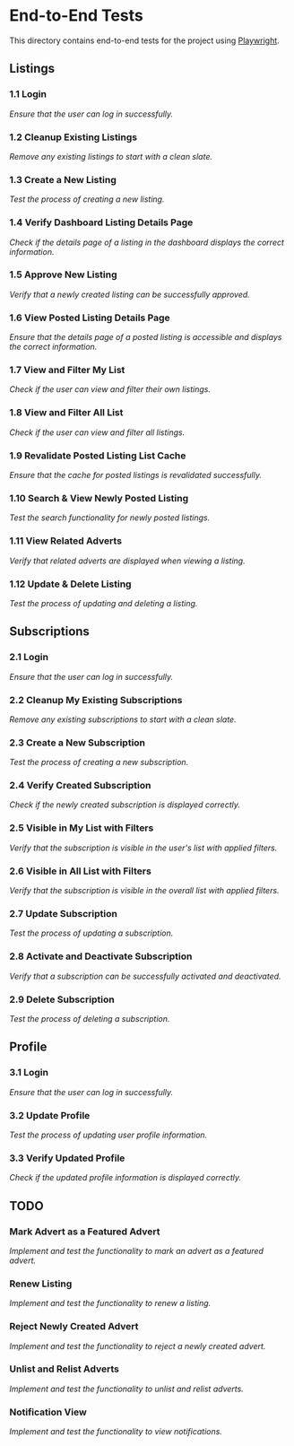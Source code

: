 # End-to-End Tests

This directory contains end-to-end tests for the project using [Playwright](https://playwright.dev/).

## Listings

### 1.1 Login

*Ensure that the user can log in successfully.*

### 1.2 Cleanup Existing Listings

*Remove any existing listings to start with a clean slate.*

### 1.3 Create a New Listing

*Test the process of creating a new listing.*

### 1.4 Verify Dashboard Listing Details Page

*Check if the details page of a listing in the dashboard displays the correct information.*

### 1.5 Approve New Listing

*Verify that a newly created listing can be successfully approved.*

### 1.6 View Posted Listing Details Page

*Ensure that the details page of a posted listing is accessible and displays the correct information.*

### 1.7 View and Filter My List

*Check if the user can view and filter their own listings.*

### 1.8 View and Filter All List

*Check if the user can view and filter all listings.*

### 1.9 Revalidate Posted Listing List Cache

*Ensure that the cache for posted listings is revalidated successfully.*

### 1.10 Search & View Newly Posted Listing

*Test the search functionality for newly posted listings.*

### 1.11 View Related Adverts

*Verify that related adverts are displayed when viewing a listing.*

### 1.12 Update & Delete Listing

*Test the process of updating and deleting a listing.*

## Subscriptions

### 2.1 Login

*Ensure that the user can log in successfully.*

### 2.2 Cleanup My Existing Subscriptions

*Remove any existing subscriptions to start with a clean slate.*

### 2.3 Create a New Subscription

*Test the process of creating a new subscription.*

### 2.4 Verify Created Subscription

*Check if the newly created subscription is displayed correctly.*

### 2.5 Visible in My List with Filters

*Verify that the subscription is visible in the user's list with applied filters.*

### 2.6 Visible in All List with Filters

*Verify that the subscription is visible in the overall list with applied filters.*

### 2.7 Update Subscription

*Test the process of updating a subscription.*

### 2.8 Activate and Deactivate Subscription

*Verify that a subscription can be successfully activated and deactivated.*

### 2.9 Delete Subscription

*Test the process of deleting a subscription.*

## Profile

### 3.1 Login

*Ensure that the user can log in successfully.*

### 3.2 Update Profile

*Test the process of updating user profile information.*

### 3.3 Verify Updated Profile

*Check if the updated profile information is displayed correctly.*

## TODO

### Mark Advert as a Featured Advert

*Implement and test the functionality to mark an advert as a featured advert.*

### Renew Listing

*Implement and test the functionality to renew a listing.*

### Reject Newly Created Advert

*Implement and test the functionality to reject a newly created advert.*

### Unlist and Relist Adverts

*Implement and test the functionality to unlist and relist adverts.*

### Notification View

*Implement and test the functionality to view notifications.*
